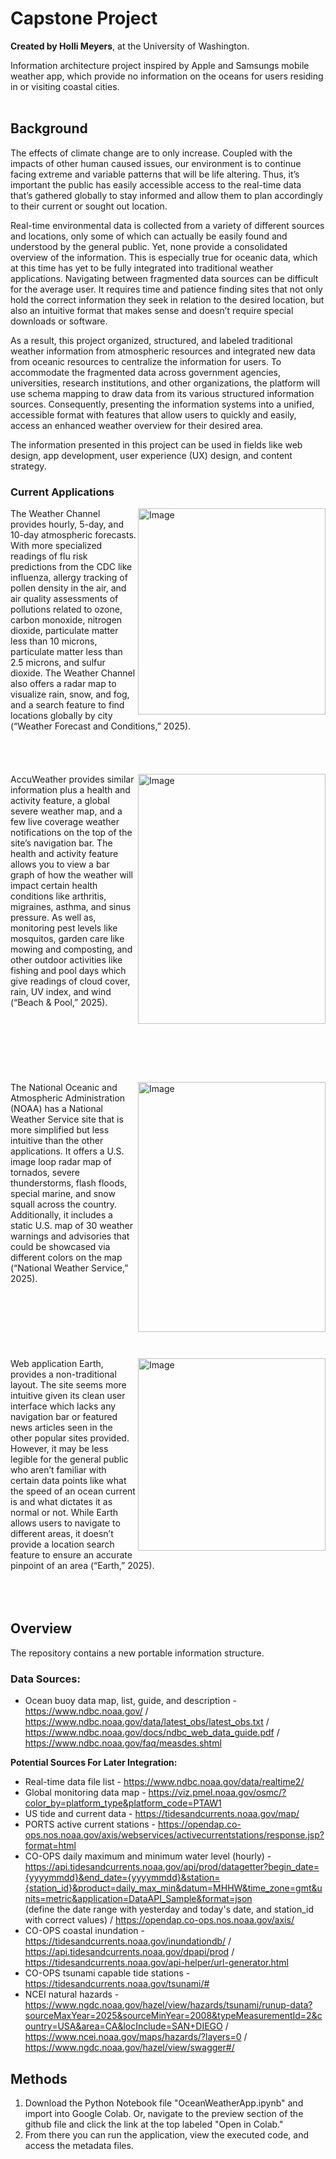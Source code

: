 # Capstone Project

**Created by Holli Meyers**, at the University of Washington.

Information architecture project inspired by Apple and Samsungs mobile weather app, which provide no information on the oceans for users residing in or visiting coastal cities. <br/><br/>


## Background

The effects of climate change are to only increase. Coupled with the impacts of other human caused issues, our environment is to continue facing extreme and variable patterns that will be life altering. Thus, it’s important the public has easily accessible access to the real-time data that’s gathered globally to stay informed and allow them to plan accordingly to their current or sought out location.

Real-time environmental data is collected from a variety of different sources and locations, only some of which can actually be easily found and understood by the general public. Yet, none provide a consolidated overview of the information. This is especially true for oceanic data, which at this time has yet to be fully integrated into traditional weather applications. Navigating between fragmented data sources can be difficult for the average user. It requires time and patience finding sites that not only hold the correct information they seek in relation to the desired location, but also an intuitive format that makes sense and doesn’t require special downloads or software.

As a result, this project organized, structured, and labeled traditional weather information from atmospheric resources and integrated new data from oceanic resources to centralize the information for users. To accommodate the fragmented data across government agencies, universities, research institutions, and other organizations, the platform will use schema mapping to draw data from its various structured information sources. Consequently, presenting the information systems into a unified, accessible format with features that allow users to quickly and easily, access an enhanced weather overview for their desired area.

The information presented in this project can be used in fields like web design, app development, user experience (UX) design, and content strategy.


### Current Applications

<img align="right" width="300" height="330" alt="Image" src="https://github.com/user-attachments/assets/4586b5aa-3417-4062-8d67-077be8ddb54e" />
The Weather Channel provides hourly, 5-day, and 10-day atmospheric forecasts. With more specialized readings of flu risk predictions from the CDC like influenza, allergy tracking of pollen density in the air, and air quality assessments of pollutions related to ozone, carbon monoxide, nitrogen dioxide, particulate matter less than 10 microns, particulate matter less than 2.5 microns, and sulfur dioxide. The Weather Channel also offers a radar map to visualize rain, snow, and fog, and a search feature to find locations globally by city (“Weather Forecast and Conditions,” 2025). <br/><br/><br/><br/><br/>

<img align="right" width="300" height="400" alt="Image" src="https://github.com/user-attachments/assets/58115b0e-3a15-46a6-bc4f-8ee1f9586946" />
AccuWeather provides similar information plus a health and activity feature, a global severe weather map, and a few live coverage weather notifications on the top of the site’s navigation bar. The health and activity feature allows you to view a bar graph of how the weather will impact certain health conditions like arthritis, migraines, asthma, and sinus pressure. As well as, monitoring pest levels like mosquitos, garden care like mowing and composting, and other outdoor activities like fishing and pool days which give readings of cloud cover, rain, UV index, and wind (“Beach & Pool,” 2025). <br/><br/><br/><br/><br/><br/><br/><br/>

<img align="right" width="300" height="400" alt="Image" src="https://github.com/user-attachments/assets/3a945041-fbf5-4b49-8c23-090c5211c32b" />
The National Oceanic and Atmospheric Administration (NOAA)  has a National Weather Service site that is more simplified but less intuitive than the other applications. It offers a U.S. image loop radar map of tornados, severe thunderstorms, flash floods, special marine, and snow squall across the country. Additionally, it includes a static U.S. map of 30 weather warnings and advisories that could be showcased via different colors on the map (“National Weather Service,” 2025). <br/><br/><br/><br/><br/><br/><br/><br/>

<img align="right" width="300" height="308" alt="Image" src="https://github.com/user-attachments/assets/3cdaa004-ac53-4097-b815-6292e5a70c6f" />
Web application Earth, provides a non-traditional layout. The site seems more intuitive given its clean user interface which lacks any navigation bar or featured news articles seen in the other popular sites provided. However, it may be less legible for the general public who aren’t familiar with certain data points like what the speed of an ocean current is and what dictates it as normal or not. While Earth allows users to navigate to different areas, it doesn’t provide a location search feature to ensure an accurate pinpoint of an area (“Earth,” 2025). <br/><br/><br/><br/>


## Overview
The repository contains a new portable information structure. <br/>

### Data Sources:
+ Ocean buoy data map, list, guide, and description - https://www.ndbc.noaa.gov/ / https://www.ndbc.noaa.gov/data/latest_obs/latest_obs.txt / https://www.ndbc.noaa.gov/docs/ndbc_web_data_guide.pdf / https://www.ndbc.noaa.gov/faq/measdes.shtml <br/>

**Potential Sources For Later Integration:**
+ Real-time data file list - https://www.ndbc.noaa.gov/data/realtime2/ <br/>
+ Global monitoring data map - https://viz.pmel.noaa.gov/osmc/?color_by=platform_type&platform_code=PTAW1 <br/>
+ US tide and current data - https://tidesandcurrents.noaa.gov/map/ <br/>
+ PORTS active current stations - https://opendap.co-ops.nos.noaa.gov/axis/webservices/activecurrentstations/response.jsp?format=html <br/>
+ CO-OPS daily maximum and minimum water level (hourly) - https://api.tidesandcurrents.noaa.gov/api/prod/datagetter?begin_date={yyyymmdd}&end_date={yyyymmdd}&station={station_id}&product=daily_max_min&datum=MHHW&time_zone=gmt&units=metric&application=DataAPI_Sample&format=json <br/>(define the date range with yesterday and today's date, and station_id with correct values) / https://opendap.co-ops.nos.noaa.gov/axis/ <br/>
+ CO-OPS coastal inundation - https://tidesandcurrents.noaa.gov/inundationdb/ / https://api.tidesandcurrents.noaa.gov/dpapi/prod / https://tidesandcurrents.noaa.gov/api-helper/url-generator.html <br/>
+ CO-OPS tsunami capable tide stations - https://tidesandcurrents.noaa.gov/tsunami/# <br/>
+ NCEI natural hazards - https://www.ngdc.noaa.gov/hazel/view/hazards/tsunami/runup-data?sourceMaxYear=2025&sourceMinYear=2008&typeMeasurementId=2&country=USA&area=CA&locInclude=SAN+DIEGO / https://www.ncei.noaa.gov/maps/hazards/?layers=0 / https://www.ngdc.noaa.gov/hazel/view/swagger#/ <br/>

## Methods
1. Download the Python Notebook file "OceanWeatherApp.ipynb" and import into Google Colab. Or, navigate to the preview section of the github file and click the link at the top labeled "Open in Colab."
2. From there you can run the application, view the executed code, and access the metadata files.
